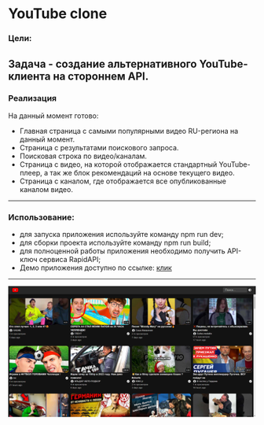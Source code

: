 # YouTube clone  
### Цели:  
Задача - создание альтернативного YouTube-клиента на стороннем API.  
---     
### Реализация  
На данный момент готово:  
* Главная страница с самыми популярными видео RU-региона на данный момент.  
* Страница с результатами поискового запроса.  
* Поисковая строка по видео/каналам.  
* Страница с видео, на которой отображается стандартный YouTube-плеер, а так же блок рекомендаций на основе текущего видео.  
* Страница с каналом, где отображается все опубликованные каналом видео.  
---    
### Использование:  
* для запуска приложения используйте команду npm run dev;  
* для сборки проекта используйте команду npm run build;  
* для полноценной работы приложения необходимо получить API-ключ сервиса RapidAPI;  
* Демо приложения доступно по ссылке: [клик](https://youtube-clone-zeta-lemon.vercel.app/)  
---  
![](./app.png)